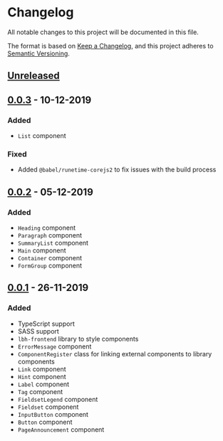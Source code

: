 # Changelog

All notable changes to this project will be documented in this file.

The format is based on [Keep a Changelog](https://keepachangelog.com/en/1.0.0/),
and this project adheres to
[Semantic Versioning](https://semver.org/spec/v2.0.0.html).

## [Unreleased]

## [0.0.3] - 10-12-2019

### Added

- `List` component

### Fixed

- Added `@babel/runetime-corejs2` to fix issues with the build process

## [0.0.2] - 05-12-2019

### Added

- `Heading` component
- `Paragraph` component
- `SummaryList` component
- `Main` component
- `Container` component
- `FormGroup` component

## [0.0.1] - 26-11-2019

### Added

- TypeScript support
- SASS support
- `lbh-frontend` library to style components
- `ErrorMessage` component
- `ComponentRegister` class for linking external components to library
  components
- `Link` component
- `Hint` component
- `Label` component
- `Tag` component
- `FieldsetLegend` component
- `Fieldset` component
- `InputButton` component
- `Button` component
- `PageAnnouncement` component

[unreleased]:
  https://github.com/LBHackney-IT/lbh-frontend-react/compare/v0.0.3...HEAD
[0.0.3]:
  https://github.com/LBHackney-IT/lbh-frontend-react/compare/v0.0.2...v0.0.3
[0.0.2]:
  https://github.com/LBHackney-IT/lbh-frontend-react/compare/v0.0.1...v0.0.2
[0.0.1]: https://github.com/LBHackney-IT/lbh-frontend-react/releases/tag/v0.0.1
